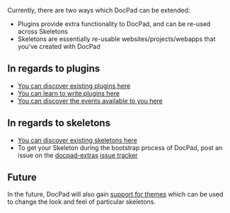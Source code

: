 Currently, there are two ways which DocPad can be extended:

- Plugins provide extra functionality to DocPad, and can be re-used across Skeletons
- Skeletons are essentially re-usable websites/projects/webapps that you've created with DocPad

## In regards to plugins

- [You can discover existing plugins here](https://github.com/bevry/docpad/wiki/Plugins)
- [You can learn to write plugins here](https://github.com/bevry/docpad/wiki/Writing-a-Plugin)
- [You can discover the events available to you here](https://github.com/bevry/docpad/wiki/Events)

## In regards to skeletons

- [You can discover existing skeletons here](https://github.com/bevry/docpad/wiki/Skeletons)
- To get your Skeleton during the bootstrap process of DocPad, post an issue on the [docpad-extras](https://github.com/bevry/docpad-extras) [issue tracker](https://github.com/bevry/docpad-extras/issues)

## Future

In the future, DocPad will also gain [support for themes](https://github.com/bevry/docpad/issues/126) which can be used to change the look and feel of particular skeletons.